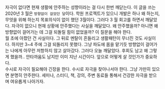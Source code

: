 자극이 없다면 현재 생활에 안주하는 성향이라는 걸 다시 한번 깨닫는다. 이 글을 쓰는 2020년 3
월은 `방향없이 걸었던 달`이다. 학원 프로젝트가 있으니 개발은 하나 왜 하는지, 무엇을 위해 하는지 목표의식이 없이 했던 3월이다. 그러다 3
월 회고를 하면서 깨달았다. 자극이 없으니 현재 상황에 안주했다는 사실을 깨달았다. 왜 안주했을까? 아니면 왜 방향없이 걸어가는 데 그걸 되돌릴 힘이 없었을까? 이 질문을 해야 한다. <br>
월 초에 아팠던 건 사실이다. 그 뒤로 멘탈이 흔들리고 생활패턴이 무너진 것도 사실이다. 하지만 3~4
주에 그걸 되돌리지 못했다. 그냥 파도에 몸을 맡기듯 방향없이 걸어가는 나에게 아무런 저항하지 않고 살아갔다. 그러다 오늘 깨달았다. 후회도 남고 왜 그렇게 했을까.. 안타까움도 남지만 이미 지난 시간이다. 앞으로 어떻게 살 것인가가 중요하다. <br>
수시로 자극이 필요해야 긴장을 한다. 수시로 자극을 찾아나서야 한다. 그냥 가만히 있으면 분명히 안주한다. 세미나, 스터디, 책, 강의, 주변 동료들 통해서 건강한 자극을 받으며 여유롭게 나아가자. 